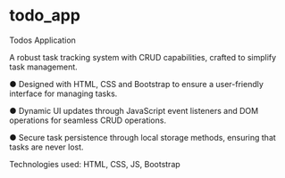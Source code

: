 # todo_app

Todos Application

A robust task tracking system with CRUD capabilities, crafted to simplify task management.


●	Designed with HTML, CSS and Bootstrap to ensure a user-friendly interface for managing tasks.

●	Dynamic UI updates through JavaScript event listeners and DOM operations for seamless CRUD operations.

●	Secure task persistence through local storage methods, ensuring that tasks are never lost.


Technologies used: HTML, CSS, JS, Bootstrap
